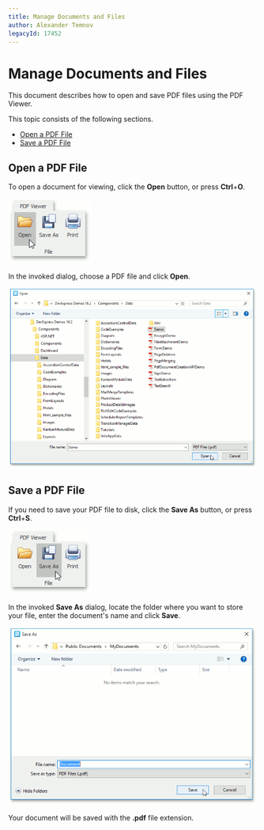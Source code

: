 ```yaml
---
title: Manage Documents and Files
author: Alexander Temnov
legacyId: 17452
---
```

# Manage Documents and Files
This document describes how to open and save PDF files using the PDF Viewer.

This topic consists of the following sections.
* [Open a PDF File](#open)
* [Save a PDF File](#save)

## <a name="open"/>Open a PDF File
To open a document for viewing, click the **Open** button, or press **Ctrl**+**O**.

![pdf-viewer-0](../../images/img24354.png)

In the invoked dialog, choose a PDF file and click **Open**.

![pdf-viewer-open](../../images/img24292.png)

## <a name="save"/>Save a PDF File
If you need to save your PDF file to disk, click the **Save As** button, or press **Ctrl**+**S**.

![pdf-viewer-save-as](../../images/img24396.png)

In the invoked **Save As** dialog, locate the folder where you want to store your file, enter the document's name and click **Save**.

![pdf-viewer-save-as](../../images/img24293.png)

Your document will be saved with the **.pdf** file extension.